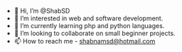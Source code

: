 - 👋 Hi, I’m @ShabSD
- 👀 I’m interested in web and software development.
- 🌱 I’m currently learning php and python languages.
- 💞️ I’m looking to collaborate on small beginner projects.
- 📫 How to reach me - shabnamsd@hotmail.com

<!---
ShabSD/ShabSD is a ✨ special ✨ repository because its `README.md` (this file) appears on your GitHub profile.
You can click the Preview link to take a look at your changes.
--->
